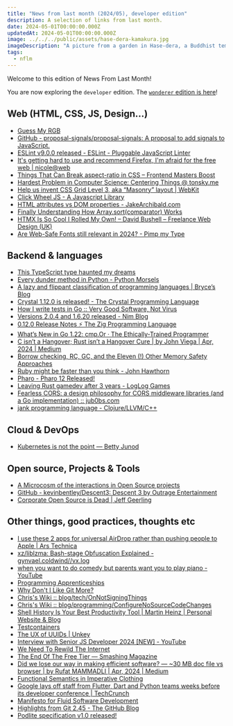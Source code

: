 ```yaml
---
title: "News from last month (2024/05), developer edition"
description: A selection of links from last month.
date: 2024-05-01T00:00:00.000Z
updatedAt: 2024-05-01T00:00:00.000Z
image: ../../../public/assets/hase-dera-kamakura.jpg
imageDescription: "A picture from a garden in Hase-dera, a Buddhist temple in Kamakura."
tags:
  - nflm
---
```


Welcome to this edition of News From Last Month!

You are now exploring the `developer` edition. The [`wonderer` edition is here](/news-from-last-month-202405-wonderer-edition)!

## Web (HTML, CSS, JS, Design...)

- [Guess My RGB](https://susam.net/myrgb.html) <!-- TAGS: 202404,dev,web -->
- [GitHub - proposal-signals/proposal-signals: A proposal to add signals to JavaScript.](https://github.com/proposal-signals/proposal-signals) <!-- TAGS: 202404,dev,web -->
- [ESLint v9.0.0 released - ESLint - Pluggable JavaScript Linter](https://eslint.org/blog/2024/04/eslint-v9.0.0-released/) <!-- TAGS: 202404,dev,web -->
- [It's getting hard to use and recommend Firefox, I'm afraid for the free web | nicole@web](https://www.ntietz.com/blog/firefox-and-the-free-web/) <!-- TAGS: 202404,dev,web -->
- [Things That Can Break aspect-ratio in CSS – Frontend Masters Boost](https://frontendmasters.com/blog/things-that-can-break-aspect-ratio-in-css/) <!-- TAGS: 202404,dev,web -->
- [Hardest Problem in Computer Science: Centering Things @ tonsky.me](https://tonsky.me/blog/centering/) <!-- TAGS: 202404,dev,web -->
- [Help us invent CSS Grid Level 3, aka “Masonry” layout | WebKit](https://webkit.org/blog/15269/help-us-invent-masonry-layouts-for-css-grid-level-3/) <!-- TAGS: 202404,dev,web -->
- [Click Wheel JS - A Javascript Library](https://www.clickwheeljs.com/) <!-- TAGS: 202404,dev,web -->
- [HTML attributes vs DOM properties - JakeArchibald.com](https://jakearchibald.com/2024/attributes-vs-properties/) <!-- TAGS: 202404,dev,web -->
- [Finally Understanding How Array.sort(comparator) Works](https://www.jameskerr.blog/posts/javascript-sort-comparators/) <!-- TAGS: 202404,dev,web -->
- [HTMX Is So Cool I Rolled My Own! – David Bushell – Freelance Web Design (UK)](https://dbushell.com/2024/04/16/htmx-and-modern-javascript/) <!-- TAGS: 202404,dev,web -->
- [Are Web-Safe Fonts still relevant in 2024? - Pimp my Type](https://pimpmytype.com/web-safe-fonts/) <!-- TAGS: 202404,dev,web -->

## Backend & languages

- [This TypeScript type haunted my dreams](https://amir.rachum.com/typescript-oneof/) <!-- TAGS: 202404,backend,dev -->
- [Every dunder method in Python - Python Morsels](https://www.pythonmorsels.com/every-dunder-method/) <!-- TAGS: 202404,backend,dev -->
- [A lazy and flippant classification of programming languages | Bryce’s Blog](https://blog.brycekerley.net/2024/04/01/p-langs.html) <!-- TAGS: 202404,backend,dev -->
- [Crystal 1.12.0 is released! - The Crystal Programming Language](https://crystal-lang.org/2024/04/09/1.12.0-released/) <!-- TAGS: 202404,backend,dev -->
- [How I write tests in Go :: Very Good Software, Not Virus](https://blog.verygoodsoftwarenotvirus.ru/posts/testing-in-go/) <!-- TAGS: 202404,backend,dev -->
- [Versions 2.0.4 and 1.6.20 released - Nim Blog](https://nim-lang.org//blog/2024/04/16/versions-1620-204-released.html) <!-- TAGS: 202404,backend,dev -->
- [0.12.0 Release Notes ⚡ The Zig Programming Language](https://ziglang.org/download/0.12.0/release-notes.html) <!-- TAGS: 202404,backend,dev -->
- [What’s New in Go 1.22: cmp.Or · The Ethically-Trained Programmer](https://blog.carlana.net/post/2024/golang-cmp-or-uses-and-history/) <!-- TAGS: 202404,backend,dev -->
- [C isn’t a Hangover; Rust isn’t a Hangover Cure | by John Viega | Apr, 2024 | Medium](https://medium.com/@john_25313/c-isnt-a-hangover-rust-isn-t-a-hangover-cure-580c9b35b5ce) <!-- TAGS: 202404,backend,dev -->
- [Borrow checking, RC, GC, and the Eleven (!) Other Memory Safety Approaches](https://verdagon.dev/grimoire/grimoire) <!-- TAGS: 202404,backend,dev -->
- [Ruby might be faster than you think - John Hawthorn](https://www.johnhawthorn.com/2024/ruby-might-be-faster-than-you-think/) <!-- TAGS: 202404,backend,dev -->
- [Pharo - Pharo 12 Released!](https://pharo.org/news/2024-04-26-pharo12-released.html) <!-- TAGS: 202404,backend,dev -->
- [Leaving Rust gamedev after 3 years - LogLog Games](https://loglog.games/blog/leaving-rust-gamedev/) <!-- TAGS: 202404,backend,dev -->
- [Fearless CORS: a design philosophy for CORS middleware libraries (and a Go implementation) :: jub0bs.com](https://jub0bs.com/posts/2023-02-08-fearless-cors/) <!-- TAGS: 202404,backend,dev -->
- [jank programming language - Clojure/LLVM/C++](https://jank-lang.org/) <!-- TAGS: 202404,backend,dev -->

## Cloud & DevOps

- [Kubernetes is not the point — Betty Junod](https://www.bettyjunod.com/blog/kubernetes-is-not-the-point) <!-- TAGS: 202404,cloud,dev,devops -->

## Open source, Projects & Tools

- [A Microcosm of the interactions in Open Source projects](https://robmensching.com/blog/posts/2024/03/30/a-microcosm-of-the-interactions-in-open-source-projects/) <!-- TAGS: 202404,opensource -->
- [GitHub - kevinbentley/Descent3: Descent 3 by Outrage Entertainment](https://github.com/kevinbentley/Descent3) <!-- TAGS: 202404,opensource -->
- [Corporate Open Source is Dead | Jeff Geerling](https://www.jeffgeerling.com/blog/2024/corporate-open-source-dead) <!-- TAGS: 202404,opensource -->

## Other things, good practices, thoughts etc

- [I use these 2 apps for universal AirDrop rather than pushing people to Apple | Ars Technica](https://arstechnica.com/gadgets/2024/03/the-two-apps-i-use-when-i-need-airdrop-on-non-apple-devices/) <!-- TAGS: 202404,dev,various -->
- [xz/liblzma: Bash-stage Obfuscation Explained - gynvael.coldwind//vx.log](https://gynvael.coldwind.pl) <!-- TAGS: 202404,dev,various -->
- [when you want to do comedy but parents want you to play piano - YouTube](https://www.youtube.com/watch?v=fmN_VdCtp8I) <!-- TAGS: 202404,dev,various -->
- [Programming Apprenticeships](https://two-wrongs.com/programming-apprenticeships.html) <!-- TAGS: 202404,dev,various -->
- [Why Don't I Like Git More?](https://matduggan.com/why-dont-i-like-git-more/) <!-- TAGS: 202404,dev,various -->
- [Chris's Wiki :: blog/tech/OnNotSigningThings](https://utcc.utoronto.ca/~cks/space/blog/tech/OnNotSigningThings) <!-- TAGS: 202404,dev,various -->
- [Chris's Wiki :: blog/programming/ConfigureNoSourceCodeChanges](https://utcc.utoronto.ca/~cks/space/blog/programming/ConfigureNoSourceCodeChanges) <!-- TAGS: 202404,dev,various -->
- [Shell History Is Your Best Productivity Tool | Martin Heinz | Personal Website & Blog](https://martinheinz.dev/blog/110) <!-- TAGS: 202404,dev,various -->
- [Testcontainers](https://testcontainers.com) <!-- TAGS: 202404,dev,various -->
- [The UX of UUIDs | Unkey](https://www.unkey.com/blog/uuid-ux) <!-- TAGS: 202404,dev,various -->
- [Interview with Senior JS Developer 2024 \[NEW\] - YouTube](https://www.youtube.com/watch?v=aWfYxg-Ypm4) <!-- TAGS: 202404,dev,various -->
- [We Need To Rewild The Internet](https://www.noemamag.com/we-need-to-rewild-the-internet/) <!-- TAGS: 202404,dev,various -->
- [The End Of The Free Tier — Smashing Magazine](https://www.smashingmagazine.com/2024/04/end-of-free-tier/) <!-- TAGS: 202404,dev,various -->
- [Did we lose our way in making efficient software? — \~30 MB doc file vs browser | by Rufat MAMMADLI | Apr, 2024 | Medium](https://rufatmammadli.medium.com/did-we-lose-our-way-in-making-efficient-software-30-mb-doc-file-vs-browser-fed12dd866a4) <!-- TAGS: 202404,dev,various -->
- [Functional Semantics in Imperative Clothing](https://rtfeldman.com/imperative-clothing) <!-- TAGS: 202404,dev,various -->
- [Google lays off staff from Flutter, Dart and Python teams weeks before its developer conference | TechCrunch](https://techcrunch.com/2024/04/29/google-lays-off-staff-from-flutter-dart-python-weeks-before-its-developer-conference/) <!-- TAGS: 202404,dev,various -->
- [Manifesto for Fluid Software Development](https://fluidmanifesto.org/) <!-- TAGS: 202404,dev,various -->
- [Highlights from Git 2.45 - The GitHub Blog](https://github.blog/2024-04-29-highlights-from-git-2-45/) <!-- TAGS: 202404,dev,various -->
- [Podlite specification v1.0 released!](https://podlite.org/2024/4/23/1/podlite-specification-v1-0-released) <!-- TAGS: 202404,dev,various -->
